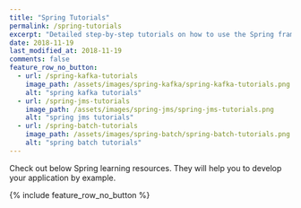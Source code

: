 ```yaml
---
title: "Spring Tutorials"
permalink: /spring-tutorials
excerpt: "Detailed step-by-step tutorials on how to use the Spring framework."
date: 2018-11-19
last_modified_at: 2018-11-19
comments: false
feature_row_no_button:
  - url: /spring-kafka-tutorials
    image_path: /assets/images/spring-kafka/spring-kafka-tutorials.png
    alt: "spring kafka tutorials"
  - url: /spring-jms-tutorials
    image_path: /assets/images/spring-jms/spring-jms-tutorials.png
    alt: "spring jms tutorials"
  - url: /spring-batch-tutorials
    image_path: /assets/images/spring-batch/spring-batch-tutorials.png
    alt: "spring batch tutorials"
---
```


Check out below Spring learning resources. They will help you to develop your application by example.

{% include feature_row_no_button %}

